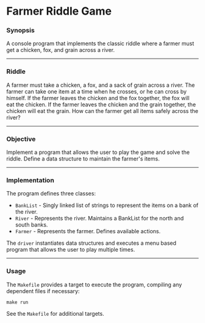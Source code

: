 # Farmer Riddle Game

### **Synopsis**
A console program that implements the classic riddle where a farmer must get a chicken, fox, and grain across a river.

---

### **Riddle**
A farmer must take a chicken, a fox, and a sack of grain across a river. The farmer can take one item at a time when he crosses, or he can cross by himself. If the farmer leaves the chicken and the fox together, the fox will eat the chicken. If the farmer leaves the chicken and the grain together, the chicken will eat the grain. How can the farmer get all items safely across the river?

---

### **Objective**
Implement a program that allows the user to play the game and solve the riddle. Define a data structure to maintain the farmer's items.

---

### **Implementation**
The program defines three classes:
- `BankList` - Singly linked list of strings to represent the items on a bank of the river.
- `River` - Represents the river. Maintains a BankList for the north and south banks.
 - `Farmer` - Represents the farmer. Defines available actions.

The `driver` instantiates data structures and executes a menu based program that allows the user to play multiple times.

---

### **Usage**
The `Makefile` provides a target to execute the program, compiling any dependent files if necessary:
```
make run
```
See the `Makefile` for additional targets.
